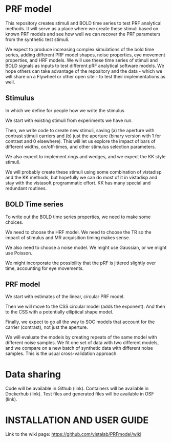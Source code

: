 # PRF model
This repository creates stimuli and BOLD time series to test PRF analytical methods.  It will serve as a place where we create these stimuli based on known PRF models and see how well we can recover the PRF parameters from the synthetic test stimuli.

We expect to produce increasing complex simulations of the bold time series, adding different PRF model shapes, noise properties, eye movement properties, and HRF models.  We will use these time series of stimuli and BOLD signals as inputs to test different pRF analytical software models.  We hope others can take advantage of the repository and the data - which we will share on a Flywheel or other open site - to test their implementations as well.  

## Stimulus

In which we define for people how we write the stimulus

We start with existing stimuli from experiments we have run.

Then, we write code to create new stimuli, saving (a) the aperture with contrast stimuli carriers and (b) just the aperture (binary version with 1 for contrast and 0 elsewhere). This will let us explore the impact of bars of different widths, on/off-times, and other stimulus selection parameters. 

We also expect to implement rings and wedges, and we expect the KK style stimuli.

We will probably create these stimuli using some combination of vistadisp and the KK methods, but hopefully we can do most of it in vistadisp and stay with the vistasoft programmatic effort.  KK has many special and redundant routines.

## BOLD Time series

To write out the BOLD time series properties, we need to make some choices.

We need to choose the HRF model.  We need to choose the TR so the impact of stimulus and MR acquisition timing makes sense.

We also need to choose a noise model.  We might use Gaussian, or we might use Poisson.

We might incorporate the possibility that the pRF is jittered slightly over time, accounting for eye movements.

## PRF model

We start with estimates of the linear, circular PRF model.  

Then we will move to the CSS circular model (adds the exponent).  And then to the CSS with a potentially elliptical shape model.  

Finally, we expect to go all the way to SOC models that account for the carrier (contrast), not just the aperture.

We will evaluate the models by creating repeats of the same model with different noise samples.  We fit  one set of data with two different models, and we compare on a new batch of synthetic data with different noise samples. This is the usual cross-validation approach.

# Data sharing

Code will be available in Github (link).
Containers will be available in Dockerhub (link).
Test files and generated files will be available in OSF (link).


# INSTALLATION AND USER GUIDE

Link to the wiki page:  https://github.com/vistalab/PRFmodel/wiki

